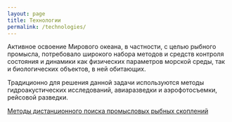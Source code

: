 ```yaml
---
layout: page
title: Технологии
permalink: /technologies/
---
```


Активное освоение Мирового океана, в частности, с целью рыбного промысла, потребовало широкого набора методов и средств контроля состояния и динамики как физических параметров морской среды, так и биологических объектов, в ней обитающих.

Традиционно для решения данной задачи используются методы гидроакустических исследований, авиаразведки и аэрофотосъемки, рейсовой разведки.


 <div class="materials-item">
      <a href="fishremotesensing/">
        Методы дистанционного поиска промысловых рыбных скоплений
      </a>
 </div>
